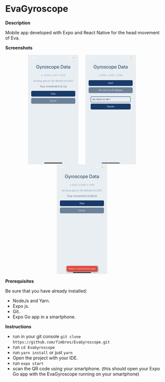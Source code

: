 # EvaGyroscope

**Description**

Mobile app developed with Expo and React Native for the head movement of Eva.

**Screenshots**

<p align="center">
    <img src="./screenshots/img1.jpeg" alt="The app is working" width="160" style="margin-right:18px; vertical-align:middle;">
    <img src="./screenshots/img2.jpeg" alt="Setting a new IP address for eva" width="160" style="margin-right:18px; vertical-align:middle;">
    <img src="./screenshots/img3.jpeg" alt="App when error has ocurred" width="160" style="margin-right:18px; vertical-align:middle;">
</p>

**Prerequisites**

Be sure that you have already installed:
- NodeJs and Yarn.
- Expo js.
- Git.
- Expo Go app in a smartphone.

**Instructions**

- run in your git console `git clone https://github.com/fimbres/EvaGyroscope.git`
- run `cd EvaGyroscope`
- run  `yarn install` or just `yarn`
- Open the project with your IDE.
- run `expo start`
- scan the QR code using your smartphone. (this should open your Expo Go app with the EvaGyroscope running on your smartphone)
